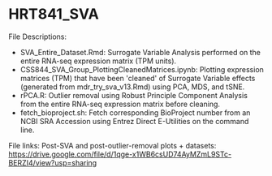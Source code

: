 # HRT841_SVA

File Descriptions:
- SVA_Entire_Dataset.Rmd: Surrogate Variable Analysis performed on the entire RNA-seq expression matrix (TPM units).
- CSS844_SVA_Group_PlottingCleanedMatrices.ipynb: Plotting expression matrices (TPM) that have been 'cleaned' of Surrogate Variable effects (generated from mdr_try_sva_v13.Rmd) using PCA, MDS, and tSNE.
- rPCA.R: Outlier removal using Robust Principle Component Analysis from the entire RNA-seq expression matrix before cleaning.
- fetch_bioproject.sh: Fetch corresponding BioProject number from an NCBI SRA Accession using Entrez Direct E-Utilities on the command line.

File links: 
Post-SVA and post-outlier-removal plots + datasets: https://drive.google.com/file/d/1qge-x1WB6csUD74AyMZmL9STc-BERZI4/view?usp=sharing
